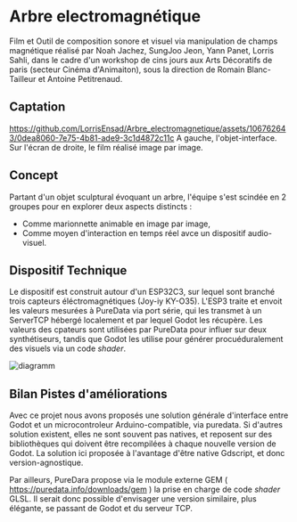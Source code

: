 # Arbre electromagnétique
Film et Outil de composition sonore et visuel via manipulation de champs magnétique réalisé par Noah Jachez, SungJoo Jeon, Yann Panet, Lorris Sahli, dans le cadre d'un workshop de cins jours aux Arts Décoratifs de paris (secteur Cinéma d'Animaiton), sous la direction de Romain Blanc-Tailleur et Antoine Petitrenaud. 


## Captation
https://github.com/LorrisEnsad/Arbre_electromagnetique/assets/106762643/0dea8060-7e75-4b81-ade9-3c1d4872c11c
A gauche, l'objet-interface. Sur l'écran de droite, le film réalisé image par image.

## Concept

Partant d'un objet sculptural évoquant un arbre, l'équipe s'est scindée en 2 groupes pour en explorer deux aspects distincts : 
- Comme marionnette animable en image par image,
- Comme moyen d'interaction en temps réel avce un dispositif audio-visuel. 


## Dispositif Technique 

Le dispositif est construit autour d'un ESP32C3, sur lequel sont branché trois capteurs éléctromagnétiques (Joy-iy KY-O35). L'ESP3 traite et envoit les valeurs mesurées à PureData via port série, qui les transmet à un ServerTCP hébergé localement et par lequel Godot les récupère. 
Les valeurs des cpateurs sont utilisées par PureData pour influer sur deux synthétiseurs, tandis que Godot les utilise pour générer procuéduralement des visuels via un code *shader*. 

![diagramm](https://github.com/LorrisEnsad/Arbre_electromagnetique/assets/106762643/c35a6763-b0a8-494a-ae2a-a0c2df121db0)

## Bilan Pistes d'améliorations

Avec ce projet nous avons proposés une solution générale d'interface entre Godot et un microcontroleur Arduino-compatible, via puredata. Si d'autres solution existent, elles ne sont souvent pas natives, et reposent sur des bibliothèques qui doivent être recompilées à chaque nouvelle version de Godot. La solution ici proposée à l'avantage d'être native Gdscript, et donc version-agnostique. 

Par ailleurs, PureDara propose via le module externe GEM ( https://puredata.info/downloads/gem ) la prise en charge de code *shader* GLSL. Il serait donc possible d'envisager une version similaire, plus élégante, se passant de Godot et du serveur TCP. 

